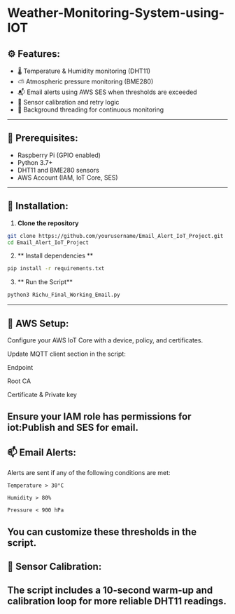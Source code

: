 # Weather-Monitoring-System-using-IOT
## ⚙️ Features:

- 🌡️ Temperature & Humidity monitoring (DHT11)
- ⛅ Atmospheric pressure monitoring (BME280)
- 📬 Email alerts using AWS SES when thresholds are exceeded
- 🧠 Sensor calibration and retry logic
- 🔁 Background threading for continuous monitoring

---

## 📌 Prerequisites:

- Raspberry Pi (GPIO enabled)
- Python 3.7+
- DHT11 and BME280 sensors
- AWS Account (IAM, IoT Core, SES)

---

## 🔧 Installation:

1. **Clone the repository**

```bash
git clone https://github.com/yourusername/Email_Alert_IoT_Project.git
cd Email_Alert_IoT_Project
```
2. ** Install dependencies **
```bash
pip install -r requirements.txt
```
3. ** Run the Script**
```bash
python3 Richu_Final_Working_Email.py
```
---
## 🔐 AWS Setup:

  Configure your AWS IoT Core with a device, policy, and certificates.
  
  Update MQTT client section in the script:
  
  Endpoint
  
  Root CA
  
  Certificate & Private key
  
  Ensure your IAM role has permissions for iot:Publish and SES for email.
---
## 📫 Email Alerts:

Alerts are sent if any of the following conditions are met:

    Temperature > 30°C

    Humidity > 80%

    Pressure < 900 hPa

You can customize these thresholds in the script.
---
## 🧪 Sensor Calibration:

The script includes a 10-second warm-up and calibration loop for more reliable DHT11 readings.
---



